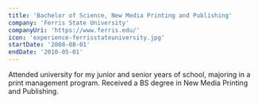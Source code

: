 ```yaml
---
title: 'Bachelor of Science, New Media Printing and Publishing'
company: 'Ferris State University'
companyUri: 'https://www.ferris.edu/'
icon: 'experience-ferrisstateuniversity.jpg'
startDate: '2008-08-01'
endDate: '2010-05-01'
---
```


Attended university for my junior and senior years of school, majoring in a
print management program. Received a BS degree in New Media Printing and
Publishing.
